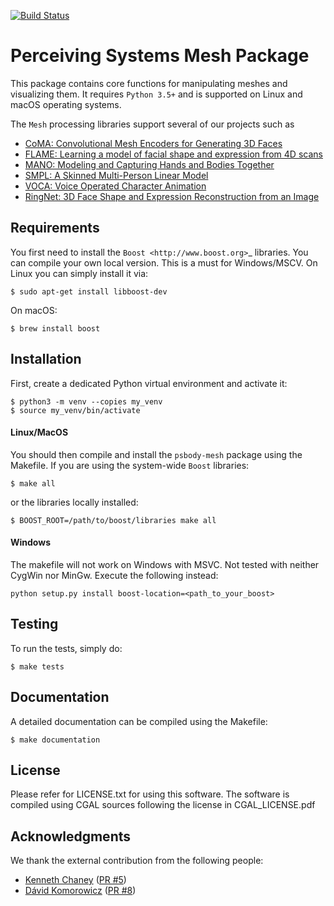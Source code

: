 [![Build Status](
    https://raw.githubusercontent.com/MPI-IS-BambooAgent/sw_badges/master/badges/plans/ps-body-mesh/tag.svg?sanitize=true)](
        #-perceiving-systems-mesh-package)

Perceiving Systems Mesh Package
===============================

This package contains core functions for manipulating meshes and visualizing them.
It requires ``Python 3.5+`` and is supported on Linux and macOS operating systems.

The ``Mesh`` processing libraries support several of our projects such as
* [CoMA: Convolutional Mesh Encoders for Generating 3D Faces](http://coma.is.tue.mpg.de/)
* [FLAME: Learning a model of facial shape and expression from 4D scans](http://flame.is.tue.mpg.de/)
* [MANO: Modeling and Capturing Hands and Bodies Together](http://mano.is.tue.mpg.de/)
* [SMPL: A Skinned Multi-Person Linear Model](http://smpl.is.tue.mpg.de/)
* [VOCA: Voice Operated Character Animation](https://github.com/TimoBolkart/voca)
* [RingNet: 3D Face Shape and Expression Reconstruction from an Image](https://github.com/soubhiksanyal/RingNet)

Requirements
------------

You first need to install the `Boost <http://www.boost.org>`_ libraries.
You can compile your own local version. This is a must for Windows/MSCV. On Linux you can simply install it via:

```
$ sudo apt-get install libboost-dev
```

On macOS:

```
$ brew install boost
```

Installation
------------

First, create a dedicated Python virtual environment and activate it:

```
$ python3 -m venv --copies my_venv
$ source my_venv/bin/activate
```

#### Linux/MacOS
You should then compile and install the ``psbody-mesh`` package using the Makefile.
If you are using the system-wide ``Boost`` libraries:

```
$ make all
```

or the libraries locally installed:

```
$ BOOST_ROOT=/path/to/boost/libraries make all
```

#### Windows 

The makefile will not work on Windows with MSVC. Not tested with neither CygWin nor MinGw. Execute the following instead:
```
python setup.py install boost-location=<path_to_your_boost>
```

Testing
-------

To run the tests, simply do:

```
$ make tests
```

Documentation
-------------

A detailed documentation can be compiled using the Makefile:

```
$ make documentation
```

License
-------
Please refer for LICENSE.txt for using this software. The software is compiled using CGAL sources following the license in CGAL_LICENSE.pdf

Acknowledgments
---------------

We thank the external contribution from the following people:
* [Kenneth Chaney](https://github.com/k-chaney)  ([PR #5](https://github.com/MPI-IS/mesh/pull/5))
* [Dávid Komorowicz](https://github.com/Dawars) ([PR #8](https://github.com/MPI-IS/mesh/pull/8))